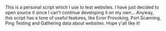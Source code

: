 This is a personal script which I use to test websites. I have just decided to open source it since I can't continue developing it on my own...
Anyway, this script has a tone of useful features, like Error Provoking, Port Scanning, Ping Testing and Gathering data about websites.
Hope y'all like it! 
